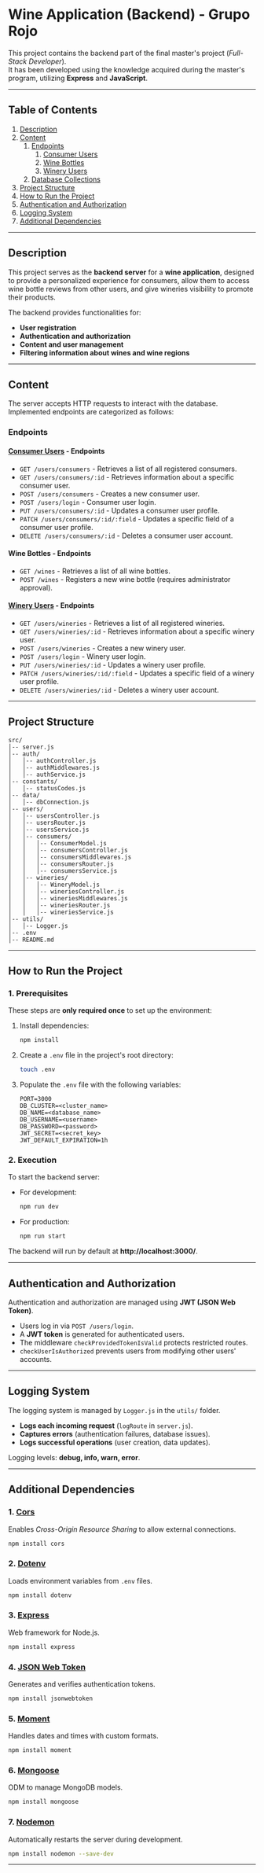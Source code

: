 # **Wine Application (Backend) - Grupo Rojo**

This project contains the backend part of the final master's project (*Full-Stack Developer*).  
It has been developed using the knowledge acquired during the master's program, utilizing **Express** and **JavaScript**.

---

## **Table of Contents**

1. [Description](#description)
2. [Content](#content)
    1. [Endpoints](#endpoints)
        1. [Consumer Users](#consumer-users---endpoints)
        2. [Wine Bottles](#wine-bottles---endpoints)
        3. [Winery Users](#winery-users---endpoints)
    2. [Database Collections](#database-collections)
3. [Project Structure](#project-structure)
4. [How to Run the Project](#how-to-run-the-project)
5. [Authentication and Authorization](#authentication-and-authorization)
6. [Logging System](#logging-system)
7. [Additional Dependencies](#additional-dependencies)

---

## **Description**

This project serves as the **backend server** for a **wine application**, designed to provide a personalized experience for consumers, allow them to access wine bottle reviews from other users, and give wineries visibility to promote their products.  

The backend provides functionalities for:
- **User registration**
- **Authentication and authorization**
- **Content and user management**
- **Filtering information about wines and wine regions**

---

## **Content**

The server accepts HTTP requests to interact with the database.  
Implemented endpoints are categorized as follows:

### **Endpoints**

#### **[Consumer Users](https://cloud.mongodb.com/v2/67a777b4c1a21515f10c8093#/metrics/replicaSet/67a7791765d5d93ca0617377/explorer/test/consumers/find)** - Endpoints

- `GET /users/consumers` - Retrieves a list of all registered consumers.
- `GET /users/consumers/:id` - Retrieves information about a specific consumer user.
- `POST /users/consumers` - Creates a new consumer user.
- `POST /users/login` - Consumer user login.
- `PUT /users/consumers/:id` - Updates a consumer user profile.
- `PATCH /users/consumers/:id/:field` - Updates a specific field of a consumer user profile.
- `DELETE /users/consumers/:id` - Deletes a consumer user account.

#### **Wine Bottles - Endpoints**

- `GET /wines` - Retrieves a list of all wine bottles.
- `POST /wines` - Registers a new wine bottle (requires administrator approval).

#### **[Winery Users](https://cloud.mongodb.com/v2/67a777b4c1a21515f10c8093#/metrics/replicaSet/67a7791765d5d93ca0617377/explorer/test/wineries/find)** - Endpoints

- `GET /users/wineries` - Retrieves a list of all registered wineries.
- `GET /users/wineries/:id` - Retrieves information about a specific winery user.
- `POST /users/wineries` - Creates a new winery user.
- `POST /users/login` - Winery user login.
- `PUT /users/wineries/:id` - Updates a winery user profile.
- `PATCH /users/wineries/:id/:field` - Updates a specific field of a winery user profile.
- `DELETE /users/wineries/:id` - Deletes a winery user account.

---

## **Project Structure**

```
src/
│-- server.js
│-- auth/
│   │-- authController.js
│   │-- authMiddlewares.js
│   │-- authService.js
│-- constants/
│   │-- statusCodes.js
│-- data/
│   │-- dbConnection.js
│-- users/
│   │-- usersController.js
│   │-- usersRouter.js
│   │-- usersService.js
│   │-- consumers/
│   │   │-- ConsumerModel.js
│   │   │-- consumersController.js
│   │   │-- consumersMiddlewares.js
│   │   │-- consumersRouter.js
│   │   │-- consumersService.js
│   │-- wineries/
│   │   │-- WineryModel.js
│   │   │-- wineriesController.js
│   │   │-- wineriesMiddlewares.js
│   │   │-- wineriesRouter.js
│   │   │-- wineriesService.js
│-- utils/
│   │-- Logger.js
│-- .env
│-- README.md
```

---

## **How to Run the Project**

### **1. Prerequisites**
These steps are **only required once** to set up the environment:

1. Install dependencies:
    ```bash
    npm install
    ```
2. Create a `.env` file in the project's root directory:
    ```bash
    touch .env
    ```
3. Populate the `.env` file with the following variables:
    ```env
    PORT=3000
    DB_CLUSTER=<cluster_name>
    DB_NAME=<database_name>
    DB_USERNAME=<username>
    DB_PASSWORD=<password>
    JWT_SECRET=<secret_key>
    JWT_DEFAULT_EXPIRATION=1h
    ```

### **2. Execution**

To start the backend server:

- For development:
    ```bash
    npm run dev
    ```
- For production:
    ```bash
    npm run start
    ```

The backend will run by default at **http://localhost:3000/**.

---

## **Authentication and Authorization**

Authentication and authorization are managed using **JWT (JSON Web Token)**.

- Users log in via `POST /users/login`.
- A **JWT token** is generated for authenticated users.
- The middleware `checkProvidedTokenIsValid` protects restricted routes.
- `checkUserIsAuthorized` prevents users from modifying other users' accounts.

---

## **Logging System**

The logging system is managed by `Logger.js` in the `utils/` folder.

- **Logs each incoming request** (`logRoute` in `server.js`).
- **Captures errors** (authentication failures, database issues).
- **Logs successful operations** (user creation, data updates).

Logging levels: **debug, info, warn, error**.

---

## **Additional Dependencies**

### **1. [Cors](https://en.wikipedia.org/wiki/Cross-origin_resource_sharing)**  
Enables *Cross-Origin Resource Sharing* to allow external connections.
```bash
npm install cors
```

### **2. [Dotenv](https://www.dotenv.org/)**  
Loads environment variables from `.env` files.
```bash
npm install dotenv
```

### **3. [Express](https://expressjs.com/)**  
Web framework for Node.js.
```bash
npm install express
```

### **4. [JSON Web Token](https://jwt.io/)**  
Generates and verifies authentication tokens.
```bash
npm install jsonwebtoken
```

### **5. [Moment](https://momentjs.com/)**  
Handles dates and times with custom formats.
```bash
npm install moment
```

### **6. [Mongoose](https://mongoosejs.com/)**  
ODM to manage MongoDB models.
```bash
npm install mongoose
```

### **7. [Nodemon](https://nodemon.io/)**  
Automatically restarts the server during development.
```bash
npm install nodemon --save-dev
```

---
